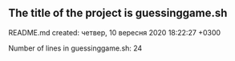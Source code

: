 ## The title of the project is guessinggame.sh

README.md created: четвер, 10 вересня 2020 18:22:27 +0300

Number of lines in guessinggame.sh: 24
